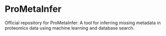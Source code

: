 # ProMetaInfer
Official repository for ProMetaInfer: A tool for inferring missing metadata in proteomics data using machine learning and database search.
